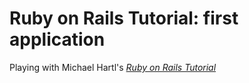 # Ruby on Rails Tutorial: first application

Playing with Michael Hartl's [*Ruby on Rails Tutorial*](http://railstutorial.org/)